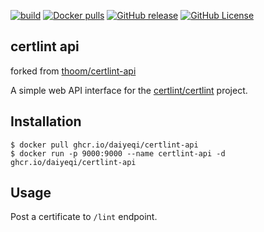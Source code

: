 [![build](https://github.com/daiyeqi/certlint-api/actions/workflows/docker.yml/badge.svg)](https://github.com/daiyeqi/certlint-api/actions/workflows/docker.yml)
[![Docker pulls](https://img.shields.io/docker/pulls/daiyeqi/certlint-api.svg)](https://hub.docker.com/r/daiyeqi/certlint-api/)
[![GitHub release](https://img.shields.io/github/release/daiyeqi/certlint-api.svg)](https://github.com/daiyeqi/certlint-api/releases)
[![GitHub License](https://img.shields.io/github/license/daiyeqi/certlint-api)
](https://github.com/daiyeqi/certlint-api/blob/main/LICENSE)

## certlint api 

forked from [thoom/certlint-api](https://github.com/thoom/certlint-api)

A simple web API interface for the [certlint/certlint](https://github.com/certlint/certlint.git) project.


## Installation

```console
$ docker pull ghcr.io/daiyeqi/certlint-api
$ docker run -p 9000:9000 --name certlint-api -d ghcr.io/daiyeqi/certlint-api
```
## Usage

Post a certificate to `/lint` endpoint.
